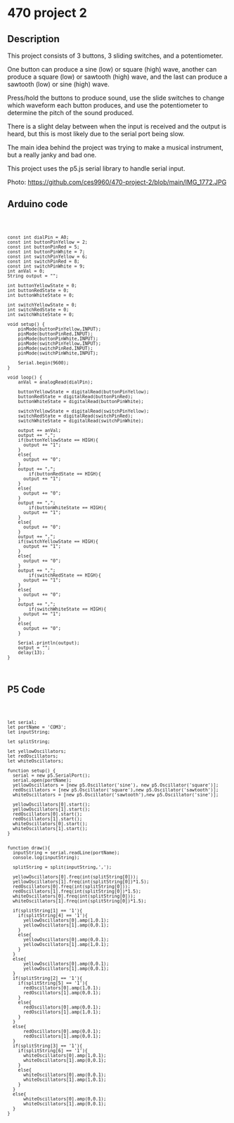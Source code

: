 # 470 project 2

## Description
This project consists of 3 buttons, 3 sliding switches, and a potentiometer.

One button can produce a sine (low) or square (high) wave, another can produce a square (low) or sawtooth (high) wave, and the last can produce a sawtooth (low) or sine (high) wave.

Press/hold the buttons to produce sound, use the slide switches to change which waveform each button produces, and use the potentiometer to determine the pitch of the sound produced.

There is a slight delay between when the input is received and the output is heard, but this is most likely due to the serial port being slow.

The main idea behind the project was trying to make a musical instrument, but a really janky and bad one.

This project uses the p5.js serial library to handle serial input.

Photo: https://github.com/ces9960/470-project-2/blob/main/IMG_1772.JPG

## Arduino code

<code>
    
    const int dialPin = A0;
    const int buttonPinYellow = 2;
    const int buttonPinRed = 5;
    const int buttonPinWhite = 7;
    const int switchPinYellow = 6;
    const int switchPinRed = 8;
    const int switchPinWhite = 9;
    int anVal = 0;
    String output = "";

    int buttonYellowState = 0;
    int buttonRedState = 0;
    int buttonWhiteState = 0;

    int switchYellowState = 0;
    int switchRedState = 0;
    int switchWhiteState = 0;

    void setup() {
        pinMode(buttonPinYellow,INPUT);
        pinMode(buttonPinRed,INPUT);
        pinMode(buttonPinWhite,INPUT);
        pinMode(switchPinYellow,INPUT);
        pinMode(switchPinRed,INPUT);
        pinMode(switchPinWhite,INPUT);

        Serial.begin(9600);
    }

    void loop() {
        anVal = analogRead(dialPin);

        buttonYellowState = digitalRead(buttonPinYellow);
        buttonRedState = digitalRead(buttonPinRed);
        buttonWhiteState = digitalRead(buttonPinWhite);

        switchYellowState = digitalRead(switchPinYellow);
        switchRedState = digitalRead(switchPinRed);
        switchWhiteState = digitalRead(switchPinWhite);

        output += anVal;
        output += ",";
        if(buttonYellowState == HIGH){
          output += "1";
        }
        else{
          output += "0";
        }
        output += ",";
            if(buttonRedState == HIGH){
          output += "1";
        }
        else{
          output += "0";
        }
        output += ",";
            if(buttonWhiteState == HIGH){
          output += "1";
        }
        else{
          output += "0";
        }
        output += ",";
        if(switchYellowState == HIGH){
          output += "1";
        }
        else{
          output += "0";
        }
        output += ",";
            if(switchRedState == HIGH){
          output += "1";
        }
        else{
          output += "0";
        }
        output += ",";
            if(switchWhiteState == HIGH){
          output += "1";
        }
        else{
          output += "0";
        }

        Serial.println(output);
        output = "";
        delay(13);
    }
</code>

## P5 Code
<code>
    
    let serial;
    let portName = 'COM3';
    let inputString;

    let splitString;

    let yellowOscillators;
    let redOscillators;
    let whiteOscillators;

    function setup() {
      serial = new p5.SerialPort();
      serial.open(portName);
      yellowOscillators = [new p5.Oscillator('sine'), new p5.Oscillator('square')];
      redOscillators = [new p5.Oscillator('square'),new p5.Oscillator('sawtooth')];
      whiteOscillators = [new p5.Oscillator('sawtooth'),new p5.Oscillator('sine')];

      yellowOscillators[0].start();
      yellowOscillators[1].start();
      redOscillators[0].start();
      redOscillators[1].start();
      whiteOscillators[0].start();
      whiteOscillators[1].start();
    }


    function draw(){
      inputString = serial.readLine(portName);
      console.log(inputString);

      splitString = split(inputString,',');

      yellowOscillators[0].freq(int(splitString[0]));
      yellowOscillators[1].freq(int(splitString[0])*1.5);
      redOscillators[0].freq(int(splitString[0]));
      redOscillators[1].freq(int(splitString[0])*1.5);
      whiteOscillators[0].freq(int(splitString[0]));
      whiteOscillators[1].freq(int(splitString[0])*1.5);

      if(splitString[1] == '1'){
        if(splitString[4] == '1'){
          yellowOscillators[0].amp(1,0.1);
          yellowOscillators[1].amp(0,0.1);
        }
        else{
          yellowOscillators[0].amp(0,0.1);
          yellowOscillators[1].amp(1,0.1);
        }
      }
      else{
          yellowOscillators[0].amp(0,0.1);
          yellowOscillators[1].amp(0,0.1);
      }
      if(splitString[2] == '1'){
        if(splitString[5] == '1'){
          redOscillators[0].amp(1,0.1);
          redOscillators[1].amp(0,0.1);
        }
        else{
          redOscillators[0].amp(0,0.1);
          redOscillators[1].amp(1,0.1);
        }
      }
      else{
          redOscillators[0].amp(0,0.1);
          redOscillators[1].amp(0,0.1);
      }
      if(splitString[3] == '1'){
        if(splitString[6] == '1'){
          whiteOscillators[0].amp(1,0.1);
          whiteOscillators[1].amp(0,0.1);
        }
        else{
          whiteOscillators[0].amp(0,0.1);
          whiteOscillators[1].amp(1,0.1);
        }
      }
      else{
          whiteOscillators[0].amp(0,0.1);
          whiteOscillators[1].amp(0,0.1);
      }
    }
</code>
